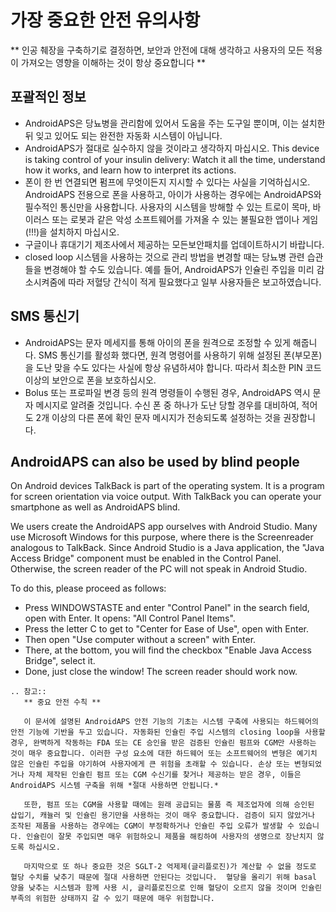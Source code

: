 # 가장 중요한 안전 유의사항

\*\* 인공 췌장을 구축하기로 결정하면, 보안과 안전에 대해 생각하고 사용자의 모든 적용이 가져오는 영향을 이해하는 것이 항상 중요합니다 \*\*

## 포괄적인 정보

- AndroidAPS은 당뇨병을 관리함에 있어서 도움을 주는 도구일 뿐이며, 이는 설치한 뒤 잊고 있어도 되는 완전한 자동화 시스템이 아닙니다.
- AndroidAPS가 절대로 실수하지 않을 것이라고 생각하지 마십시오. This device is taking control of your insulin delivery: Watch it all the time, understand how it works, and learn how to interpret its actions.
- 폰이 한 번 연결되면 펌프에 무엇이든지 지시할 수 있다는 사실을 기억하십시오. AndroidAPS 전용으로 폰을 사용하고, 아이가 사용하는 경우에는 AndroidAPS와 필수적인 통신만을 사용합니다. 사용자의 시스템을 방해할 수 있는 트로이 목마, 바이러스 또는 로봇과 같은 악성 소프트웨어를 가져올 수 있는 불필요한 앱이나 게임(!!!)을 설치하지 마십시오.
- 구글이나 휴대기기 제조사에서 제공하는 모든보안패치를 업데이트하시기 바랍니다.
- closed loop 시스템을 사용하는 것으로 관리 방법을 변경할 때는 당뇨병 관련 습관들을 변경해야 할 수도 있습니다. 예를 들어, AndroidAPS가 인슐린 주입을 미리 감소시켜줌에 따라 저혈당 간식이 적게 필요했다고 일부 사용자들은 보고하였습니다.

## SMS 통신기

- AndroidAPS는 문자 메세지를 통해 아이의 폰을 원격으로 조정할 수 있게 해줍니다. SMS 통신기를 활성화 했다면, 원격 명령어를 사용하기 위해 설정된 폰(부모폰)을 도난 맞을 수도 있다는 사실에 항상 유념하셔야 합니다. 따라서 최소한 PIN 코드 이상의 보안으로 폰을 보호하십시오.
- Bolus 또는 프로파일 변경 등의 원격 명령들이 수행된 경우, AndroidAPS 역시 문자 메시지로 알려줄 것입니다. 수신 폰 중 하나가 도난 당할 경우를 대비하여, 적어도 2개 이상의 다른 폰에 확인 문자 메시지가 전송되도록 설정하는 것을 권장합니다.

## AndroidAPS can also be used by blind people

On Android devices TalkBack is part of the operating system. It is a program for screen orientation via voice output. With TalkBack you can operate your smartphone as well as AndroidAPS blind.

We users create the AndroidAPS app ourselves with Android Studio. Many use Microsoft Windows for this purpose, where there is the Screenreader analogous to TalkBack. Since Android Studio is a Java application, the "Java Access Bridge" component must be enabled in the Control Panel. Otherwise, the screen reader of the PC will not speak in Android Studio.

To do this, please proceed as follows:

- Press WINDOWSTASTE and enter "Control Panel" in the search field, open with Enter. It opens: "All Control Panel Items".
- Press the letter C to get to "Center for Ease of Use", open with Enter.
- Then open "Use computer without a screen" with Enter.
- There, at the bottom, you will find the checkbox "Enable Java Access Bridge", select it.
- Done, just close the window! The screen reader should work now.

```{eval-rst}
.. 참고::
   ** 중요 안전 수칙 **

   이 문서에 설명된 AndroidAPS 안전 기능의 기초는 시스템 구축에 사용되는 하드웨어의 안전 기능에 기반을 두고 있습니다. 자동화된 인슐린 주입 시스템의 closing loop을 사용할 경우, 완벽하게 작동하는 FDA 또는 CE 승인을 받은 검증된 인슐린 펌프와 CGM만 사용하는 것이 매우 중요합니다. 이러한 구성 요소에 대한 하드웨어 또는 소프트웨어의 변형은 예기치 않은 인슐린 주입을 야기하여 사용자에게 큰 위험을 초래할 수 있습니다. 손상 또는 변형되었거나 자체 제작된 인슐린 펌프 또는 CGM 수신기를 찾거나 제공하는 받은 경우, 이들은 AndroidAPS 시스템 구축을 위해 *절대 사용하면 안됩니다.*

   또한, 펌프 또는 CGM을 사용할 때에는 원래 공급되는 물품 즉 제조업자에 의해 승인된 삽입기, 캐뉼러 및 인슐린 용기만을 사용하는 것이 매우 중요합니다. 검증이 되지 않았거나 조작된 제품을 사용하는 경우에는 CGM이 부정확하거나 인슐린 주입 오류가 발생할 수 있습니다. 인슐린이 잘못 주입되면 매우 위험하오니 제품을 해킹하여 사용자의 생명으로 장난치지 않도록 하십시오.

   마지막으로 또 하나 중요한 것은 SGLT-2 억제제(글리플로진)가 계산할 수 없을 정도로 혈당 수치를 낮추기 때문에 절대 사용하면 안된다는 것입니다.  혈당을 올리기 위해 basal 양을 낮추는 시스템과 함께 사용 시, 글리플로진으로 인해 혈당이 오르지 않을 것이며 인슐린 부족의 위험한 상태까지 갈 수 있기 때문에 매우 위험합니다.
```
